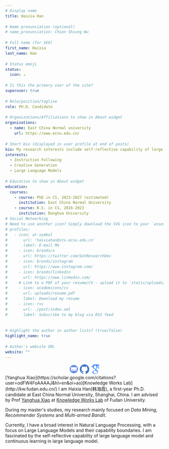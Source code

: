 ```yaml
---
# Display name
title: Haixia Han

# Name pronunciation (optional)
# name_pronunciation: Chien Shiung Wu

# Full name (for SEO)
first_name: Haixia
last_name: Han

# Status emoji
status:
  icon: ☕️

# Is this the primary user of the site?
superuser: true

# Role/position/tagline
role: PH.D. Candidate

# Organizations/Affiliations to show in About widget
organizations:
  - name: East China Normal university
    url: https://www.ecnu.edu.cn/

# Short bio (displayed in user profile at end of posts)
bio: My research interests include self-reflective capability of large language model, exploring the capability boundary of large language model, and  continuous learning in large language model.
interests:
  - Instruction Following
  - Creative Generation
  - Large Language Models

# Education to show in About widget
education:
  courses:
    - course: PhD in CS, 2023-2027 (estimated)
      institution: East China Normal University
    - course: B.S. in CS, 2016-2023
      institution: Donghua University
# Social Networking
# Need to use another icon? Simply download the SVG icon to your `assets/media/icons/` folder.
# profiles:
#   - icon: at-symbol
#       url: 'haixiahan@stu.ecnu.edu.cn'
#       label: E-mail Me
#     - icon: brands/x
#       url: https://twitter.com/GetResearchDev
#     - icon: brands/instagram
#       url: https://www.instagram.com/
#     - icon: brands/linkedin
#       url: https://www.linkedin.com/
#     # Link to a PDF of your resume/CV - upload it to `static/uploads/resume.pdf`
#     - icon: academicons/cv
#       url: uploads/resume.pdf
#       label: Download my resume
#     - icon: rss
#       url: ./post/index.xml
#       label: Subscribe to my blog via RSS feed


# Highlight the author in author lists? (true/false)
highlight_name: true

# Author's website URL
website: ""
---
```

<!-- <div align="center">
  <!-- <a href="mailto:haixiahan@stu.ecnu.edu.cn"><img src="https://github.com/haixiaHan99/haixiahan99.github.io/blob/main/mail.png" alt="email" width="30"></a>
  <a href="https://github.com/haixiaHan99/"><img src="./github.png" alt="github" width="30"></a>
  <a href="https://scholar.google.com/citations?user=r2NcI24AAAAJ&hl=en"><img src="./google-sholar.png" alt="scholar" width="30"></a> 
</div> -->

<div style="text-align:center">
    <a href="mailto:haixiahan@stu.ecnu.edu.cn"><img src="./mail.png" alt="email" width="30" style="display:inline-block"></a>
    <a href="https://github.com/haixiaHan99/"><img src="./github.png" alt="github" width="30" style="display:inline-block"></a>
    <a href="https://scholar.google.com/citations?user=r2NcI24AAAAJ&hl=en"><img src="./google-scholar.png" alt="scholar" width="30" style="display:inline-block"></a>
</div>
[Yanghua Xiao](https://scholar.google.com/citations?user=odFW4FoAAAAJ&hl=en&oi=ao)[Knowledge Works Lab](http://kw.fudan.edu.cn/) 
I am Haixia Han(韩海霞), a first-year Ph.D. candidate at East China Normal University, Shanghai, China. I am advised by Prof <a href="https://scholar.google.com/citations?user=odFW4FoAAAAJ&hl=en&oi=ao">Yanghua Xiao</a> at <a href="http://kw.fudan.edu.cn/">Knowledge Works Lab</a> of Fudan University. 

During my master's studies, my research mainly focused on *Data Mining*, *Recommender Systems* and *Multi-armed Bandit*.

Currently, I have a broad interest in Natural Language Processing, with a focus on Large Language Models and their capability boundaries. I am fascinated by the self-reflective capability of large language model and continuous learning in large language model.
